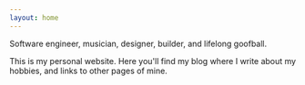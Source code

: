 ```yaml
---
layout: home
---
```


Software engineer, musician, designer, builder, and lifelong goofball.

This is my personal website. Here you'll find my blog where
I write about my hobbies, and links to other pages of mine.
